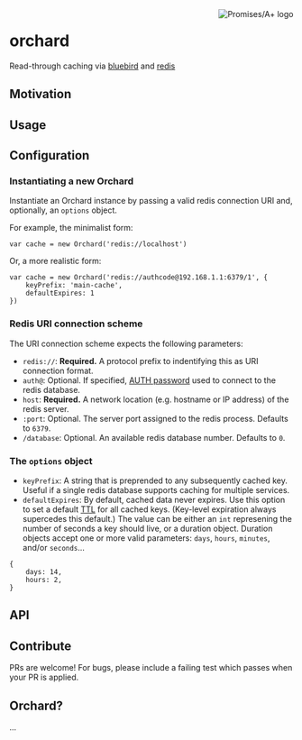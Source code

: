<a href="http://promisesaplus.com/">
    <img src="http://promisesaplus.com/assets/logo-small.png" alt="Promises/A+ logo" title="Promises/A+ 1.0 compliant" align="right" />
</a>

orchard
=======

Read-through caching via [bluebird](https://github.com/petkaantonov/bluebird) and [redis](https://github.com/antirez/redis)


## Motivation


## Usage


## Configuration

### Instantiating a new Orchard

Instantiate an Orchard instance by passing a valid redis connection URI and, optionally, an `options` object.

For example, the minimalist form:

```
var cache = new Orchard('redis://localhost')
```

Or, a more realistic form:

```
var cache = new Orchard('redis://authcode@192.168.1.1:6379/1', {
	keyPrefix: 'main-cache',
	defaultExpires: 1
})
```


### Redis URI connection scheme

The URI connection scheme expects the following parameters:

- `redis://`: **Required.** A protocol prefix to indentifying this as URI connection format.
- `auth@`: Optional. If specified, [AUTH password](http://redis.io/commands/AUTH) used to connect to the redis database.
- `host`: **Required.** A network location (e.g. hostname or IP address) of the redis server.
- `:port`: Optional. The server port assigned to the redis process. Defaults to `6379`.
- `/database`: Optional. An available redis database number. Defaults to `0`.


### The `options` object

- `keyPrefix`: A string that is preprended to any subsequently cached key. Useful if a single redis database supports caching for multiple services.
- `defaultExpires`: By default, cached data never expires. Use this option to set a default [TTL](http://redis.io/commands/ttl) for all cached keys. (Key-level expiration always supercedes this default.) The value can be either an `int` represening the number of seconds a key should live, or a duration object. Duration objects accept one or more valid parameters: `days`, `hours`, `minutes`, and/or `seconds`...

```
{
	days: 14,
	hours: 2,
}
```

## API


## Contribute

PRs are welcome! For bugs, please include a failing test which passes when your PR is applied.


## Orchard?

...
